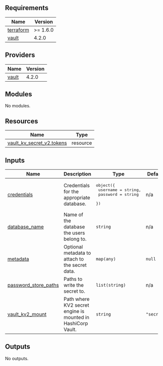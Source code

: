 <!-- BEGIN_TF_DOCS -->
## Requirements

| Name | Version |
|------|---------|
| <a name="requirement_terraform"></a> [terraform](#requirement\_terraform) | >= 1.6.0 |
| <a name="requirement_vault"></a> [vault](#requirement\_vault) | 4.2.0 |

## Providers

| Name | Version |
|------|---------|
| <a name="provider_vault"></a> [vault](#provider\_vault) | 4.2.0 |

## Modules

No modules.

## Resources

| Name | Type |
|------|------|
| [vault_kv_secret_v2.tokens](https://registry.terraform.io/providers/hashicorp/vault/4.2.0/docs/resources/kv_secret_v2) | resource |

## Inputs

| Name | Description | Type | Default | Required |
|------|-------------|------|---------|:--------:|
| <a name="input_credentials"></a> [credentials](#input\_credentials) | Credentials for the appropriate database. | <pre>object({<br/>    username = string,<br/>    password = string<br/>  })</pre> | n/a | yes |
| <a name="input_database_name"></a> [database\_name](#input\_database\_name) | Name of the database the users belong to. | `string` | n/a | yes |
| <a name="input_metadata"></a> [metadata](#input\_metadata) | Optional metadata to attach to the secret data. | `map(any)` | `null` | no |
| <a name="input_password_store_paths"></a> [password\_store\_paths](#input\_password\_store\_paths) | Paths to write the secret to. | `list(string)` | n/a | yes |
| <a name="input_vault_kv2_mount"></a> [vault\_kv2\_mount](#input\_vault\_kv2\_mount) | Path where KV2 secret engine is mounted in HashiCorp Vault. | `string` | `"secret"` | no |

## Outputs

No outputs.
<!-- END_TF_DOCS -->
